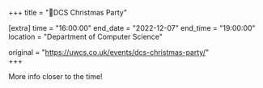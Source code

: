 +++
title = "🎄DCS  Christmas Party"

[extra]
time = "16:00:00"
end_date = "2022-12-07"
end_time = "19:00:00"
location = "Department of Computer Science"

original = "https://uwcs.co.uk/events/dcs-christmas-party/"    
+++

More info closer to the time!
